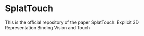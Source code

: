 # SplatTouch
This is the official repository of the paper SplatTouch: Explicit 3D Representation Binding Vision and Touch
